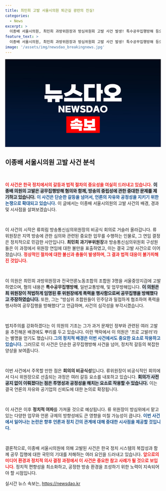 ```yaml
---
title: 최민희 고발 서울시의원 퇴근길 광란의 진실!
categories:
  - News
excerpt: >
  이종배 서울시의원, 최민희 과방위원장과 방심위원회 고발 사건 발생! 특수공무집행방해 등으로 법정에 소환된 두 사람의 충돌 배경은? 팽팽한 긴장 속에 벌어진 비공식 회의와 여당의 폭력 주장까지, 진실은 무엇인가? 클릭하고 더 알아보세요!
feature_text: >
  이종배 서울시의원, 최민희 과방위원장과 방심위원회 고발 사건 발생! 특수공무집행방해 등으로 법정에 소환된 두 사람의 충돌 배경은? 팽팽한 긴장 속에 벌어진 비공식 회의와 여당의 폭력 주장까지, 진실은 무엇인가? 클릭하고 더 알아보세요!
image: '/assets/img/newsdao_breakingnews.jpg'
---
```


<p><img src="/assets/img/newsdao_breakingnews.jpg" alt="flaretime 속보" /></p>

<h2 data-ke-size="size26">이종배 서울시의원 고발 사건 분석</h2>

<p data-ke-size="size16">&nbsp;</p> 

<p><b><span style="color: #ee2323;">이 사건은 한국 정치에서의 갈등과 법적 절차의 중요성을 여실히 드러내고 있습니다.</span></b> <b><span style="background-color: #21538527;">이종배 의원의 고발은 공무집행방해 혐의와 함께, 방송의 중립성에 관한 중대한 문제를 제기하고 있습니다.</span></b> <b><span style="color: #1a5490;">이 사건은 단순한 갈등을 넘어서, 언론의 자유와 공정성을 지키기 위한 논쟁으로 확대되고 있습니다.</span></b> 이 글에서는 이종배 서울시의원의 고발 사건의 배경, 경과 및 시사점을 살펴보겠습니다.</p>

<p data-ke-size="size16">&nbsp;</p>

<p>이 사건의 시작은 류희림 방송통신심의위원장의 비공식 회의로 거슬러 올라갑니다. 류 위원장은 지역 방송에 관한 심의와 관련된 중요한 업무를 수행하는 인물로, 그 연임 결정은 정치적으로 민감한 사안입니다. <b>최민희 과기부위원장</b>과 방송통신심의위원회 구성원들은 이 과정에서 위원장 연임에 대한 불만을 표출하였고, 이는 결국 고발 사건으로 이어졌습니다. <b><span style="color: #ee2323;">정상적인 절차에 대한 불신과 충돌이 발생하며, 그 결과 법적 대응이 불가피해진 것입니다.</span></b></p>

<p data-ke-size="size16">&nbsp;</p>

<p>이 의원은 최민희 과방위원장과 전국언론노동조합의 조합원 3명을 서울중앙지검에 고발하였으며, 혐의 내용은 <b>특수공무집행방해</b>, 일반교통방해, 및 업무방해입니다. <b><span style="background-color: #21538527;">이 의원은 최 위원장이 적법하게 임명된 류 위원장에게 폭력을 행사함으로써 공무집행을 방해했다고 주장하였습니다.</span></b> 또한, 그는 "방심위 조합원들이 민주당과 밀접하게 협조하여 폭력을 행사하여 공무집행을 방해했다"고 언급하며, 사건의 심각성을 부각시켰습니다.</p>

<p data-ke-size="size16">&nbsp;</p>

<p>법치주의를 강화하겠다는 이 의원의 기조는 그가 과거 문재인 정부와 관련된 여러 고발을 추진해온 배경에도 뿌리를 두고 있습니다. 이런 맥락에서 이 의원은 '프로 고발러'라는 별명을 얻기도 했습니다.<b><span style="color: #1a5490;">그의 정치적 배경은 이번 사건에서도 중요한 요소로 작용하고 있습니다.</span></b> 그러므로 이 사건은 단순한 공무집행방해 사건을 넘어, 정치적 갈등의 복잡한 양상을 보여줍니다.</p>

<p data-ke-size="size16">&nbsp;</p>

<p>이번 사건에서 주목할 만한 점은 <b>회의의 비공식성</b>입니다. 류위원장이 비공식적인 회의에서 다시 위원장으로 선출되는 과정은 여러 갈등 요소를 내포하고 있습니다. <b><span style="background-color: #21538527;">회의가 사전 공지 없이 이뤄졌다는 점은 투명성과 공정성을 해치는 요소로 작용할 수 있습니다.</span></b> 이는 결국 언론의 자유와 공기업의 신뢰도에 대한 논의로 확장됩니다.</p>

<p data-ke-size="size16">&nbsp;</p>

<p>이 사건은 이후 <b>정치적 여파</b>를 가져올 것으로 예상됩니다. 류 위원장이 방심위에서 맡고 있는 다양한 업무와 언론 규제의 방향성에도 큰 영향을 미칠 가능성이 큽니다. <b><span style="color: #1a5490;">이번 사건에서 일어나는 논란은 향후 언론과 정치 간의 관계에 대해 중대한 시사점을 제공할 것입니다.</span></b></p>

<p data-ke-size="size16">&nbsp;</p>

<p>결론적으로, 이종배 서울시의원에 의해 고발된 사건은 한국 정치 시스템의 복잡성과 함께 공무 집행에 대한 국민의 기대를 저해하는 여러 요인을 드러내고 있습니다. <b><span style="color: #ee2323;">앞으로의 미디어 환경과 정치적 의사 결정 과정에서 이 사건은 중요한 참고 사례가 될 것으로 보입니다.</span></b> 정치적 편향성을 최소화하고, 공정한 방송 환경을 조성하기 위한 노력이 지속되어야 할 시점입니다.</p>
실시간 뉴스 속보는, <a href="https://newsdao.kr" rel="dofollow">https://newsdao.kr</a>


